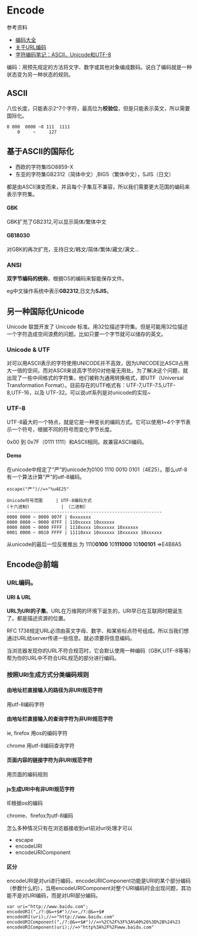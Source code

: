 # Encode

参考资料

* [编码大全](http://www.slideshare.net/guestf749d5/ss-3812216)
* [关于URL编码](http://www.ruanyifeng.com/blog/2010/02/url_encoding.html)
* [字符编码笔记：ASCII，Unicode和UTF-8](http://www.ruanyifeng.com/blog/2007/10/ascii_unicode_and_utf-8.html)

编码：用预先规定的方法将文字、数字或其他对象编成数码。说白了编码就是一种状态变为另一种状态的规则。

## ASCII

八位长度，只能表示2^7个字符，最高位为**校验位**，但是只能表示英文，所以需要国际化。

	0 000  0000 ~0 111  1111
		0	  ~		127

## 基于ASCII的国际化

* 西欧的字符集ISO8859-X
* 东亚的字符集GB2312（简体中文）,BIG5（繁体中文），SJIS（日文）

都是由ASCII演变而来，并且每个子集互不兼容，所以我们需要更大范围的编码来表示字符集。

#### GBK

GBK扩充了GB2312,可以显示简体/繁体中文

#### GB18030
	
对GBK的再次扩充，支持日文/韩文/简体/繁体/藏文/满文...

### ANSI

**双字节编码的统称**，根据OS的编码来智能保存文件。

eg中文操作系统中表示**GB2312**,日文为**SJIS**。

## 另一种国际化Unicode

Unicode 联盟开发了 Unicode 标准。用32位描述字符集。但是可能用32位描述一个字符造成空间浪费的问题。比如只要一个字节就可以储存的英文。

### Unicode & UTF

对可以用ASCII表示的字符使用UNICODE并不高效，因为UNICODE比ASCII占用大一倍的空间，而对ASCII来说高字节的0对他毫无用处。为了解决这个问题，就出现了一些中间格式的字符集，他们被称为通用转换格式，即UTF（Universal Transformation Format）。目前存在的UTF格式有：UTF-7,UTF-7.5,UTF-8,UTF-16，以及 UTF-32。可以说utf系列是对unicode的实现~


### UTF-8

UTF-8最大的一个特点，就是它是一种变长的编码方式。它可以使用1~4个字节表示一个符号，根据不同的符号而变化字节长度。

0x00 到 0x7F（0111 1111）和ASCII相同。故兼容ASCII编码。

#### Demo

在unicode中规定了“严”的unicode为0100 1110 0010 0101（4E25）。那么utf-8有一个算法计算“严”的utf-8编码。

	escape("严")//=>"%u4E25"

	Unicode符号范围		| UTF-8编码方式
	(十六进制) 			  | （二进制）
	-----------------------------------------------------------
	0000 0000 ~ 0000 007F | 0xxxxxxx
	0000 0080 ~ 0000 07FF | 110xxxxx 10xxxxxx
	0000 0800 ~ 0000 FFFF | 1110xxxx 10xxxxxx 10xxxxxx
	0001 0000 ~ 0010 FFFF | 11110xxx 10xxxxxx 10xxxxxx 10xxxxxx

从unicode的最后一位反推推出 为 1110**0100** 10**111000** 10**100101** =>E4B8A5

## Encode@前端

### URL编码。

#### URI & URL

**URL为URI的子集**。URL在万维网的环境下诞生的，URI早已在互联网时期诞生了。都是描述资源的位置。

RFC 1738规定URL必须由英文字母、数字、和某些标点符号组成。所以当我们想通过URL给server传递一些信息。就必须要将信息编码。

当浏览器发现你的URL不符合规范时，它会默认使用一种编码（GBK,UTF-8等等）帮为你的URL中不符合URL规范的部分进行编码。

### 按照URI生成方式分类编码规则

#### 由地址栏直接输入的**路径**为非URI规范字符

用utf-8编码字符

#### 由地址栏直接输入的查询**字符**为非URI规范字符

ie, firefox 用os的编码字符

chrome 用utf-8编码查询字符

#### 页面内容的链接字符为非URI规范字符

用页面的编码规则

#### js生成URI中有非URI规范字符

IE根据os的编码

chrome、firefox为utf-8编码

怎么多种情况只有在浏览器接收到url前对url处理才可以

* escape
* encodeURI
* encodeURIComponent

#### 区分

encodeURI是对uri进行编码，encodeURIComponent功能是URI的某个部分编码（参数什么的），当用encodeURIComponent对整个URI编码时会出现问题，其功能不是对URI编码，而是对URI部分编码。

	var uri="http://www.baidu.com";
	encodeURI(",/?:@&=+$#")//=>,/?:@&=+$#
	encodeURI(uri);//=>"http://www.baidu.com"
	encodeURIComponent(",/?:@&=+$#")//=>%2C%2F%3F%3A%40%26%3D%2B%24%23
	encodeURIComponent(uri);//=>"http%3A%2F%2Fwww.baidu.com"
